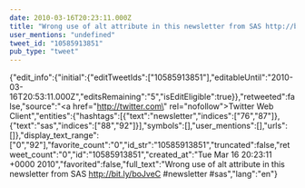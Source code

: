 ```yaml
---
date: 2010-03-16T20:23:11.000Z
title: "Wrong use of alt attribute in this newsletter from SAS http://bit.ly/boJveC #newsletter #sas″"
user_mentions: "undefined"
tweet_id: "10585913851"
pub_type: "tweet"
---
```

{"edit_info":{"initial":{"editTweetIds":["10585913851"],"editableUntil":"2010-03-16T20:53:11.000Z","editsRemaining":"5","isEditEligible":true}},"retweeted":false,"source":"<a href=\"http://twitter.com\" rel=\"nofollow\">Twitter Web Client</a>","entities":{"hashtags":[{"text":"newsletter","indices":["76","87"]},{"text":"sas","indices":["88","92"]}],"symbols":[],"user_mentions":[],"urls":[]},"display_text_range":["0","92"],"favorite_count":"0","id_str":"10585913851","truncated":false,"retweet_count":"0","id":"10585913851","created_at":"Tue Mar 16 20:23:11 +0000 2010","favorited":false,"full_text":"Wrong use of alt attribute in this newsletter from SAS http://bit.ly/boJveC #newsletter #sas","lang":"en"}
